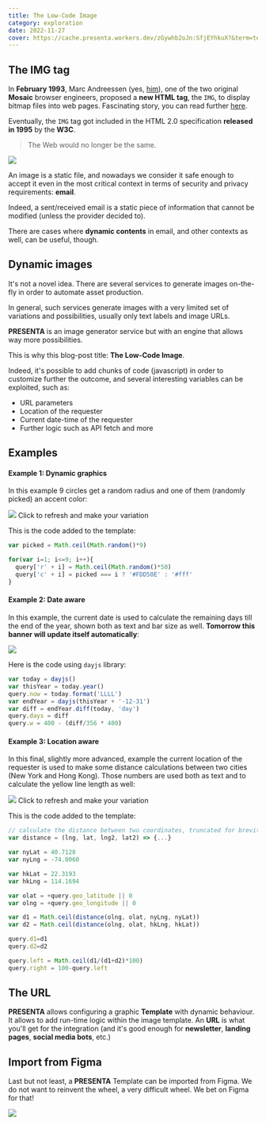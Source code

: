 ```yaml
---
title: The Low-Code Image
category: exploration
date: 2022-11-27
cover: https://cache.presenta.workers.dev/zGywhb2oJn:SfjEYhkuX?&term=tech&title=The+Low-Code+Image&subtitle=Exploration
---
```


## The IMG tag

In **February 1993**, Marc Andreessen (yes, [him](https://en.wikipedia.org/wiki/Marc_Andreessen)), one of the two original **Mosaic** browser engineers, proposed a **new HTML tag**, the `IMG`, to display bitmap files into web pages. Fascinating story, you can read further [here](https://thehistoryoftheweb.com/the-origin-of-the-img-tag/).

Eventually, the `IMG` tag got included in the HTML 2.0 specification **released in 1995** by the **W3C**.

> The Web would no longer be the same.

![](/blog/the-low-code-image/mosaic.jpg)

An image is a static file, and nowadays we consider it safe enough to accept it even in the most critical context in terms of security and privacy requirements: **email**.

Indeed, a sent/received email is a static piece of information that cannot be modified (unless the provider decided to).

There are cases where **dynamic contents** in email, and other contexts as well, can be useful, though.



## Dynamic images

It's not a novel idea. There are several services to generate images on-the-fly in order to automate asset production.

In general, such services generate images with a very limited set of variations and possibilities, usually only text labels and image URLs.

**PRESENTA** is an image generator service but with an engine that allows way more possibilities.

This is why this blog-post title: **The Low-Code Image**.

Indeed, it's possible to add chunks of code (javascript) in order to customize further the outcome, and several interesting variables can be exploited, such as:

- URL parameters
- Location of the requester
- Current date-time of the requester
- Further logic such as API fetch and more



## Examples





#### Example 1: Dynamic graphics

In this example 9 circles get a random radius and one of them (randomly picked) an accent color:

<p class="refreshImgOnClick">
    <img src="https://daily.presenta.workers.dev/zGywhb2oJn:ynpwlE0eu" />
    <span>Click to refresh and make your variation</span>
</p>



This is the code added to the template:

```js
var picked = Math.ceil(Math.random()*9)

for(var i=1; i<=9; i++){
  query['r' + i] = Math.ceil(Math.random()*50)
  query['c' + i] = picked === i ? '#FDD50E' : '#fff'
}
```



#### Example 2: Date aware

In this example, the current date is used to calculate the remaining days till the end of the year, shown both as text and bar size as well. **Tomorrow this banner will update itself automatically**:

<p class="refreshImgOnClick">
    <img src="https://daily.presenta.workers.dev/zGywhb2oJn:KYIvNqK5p" />
</p>


Here is the code using `dayjs` library:

```js
var today = dayjs()
var thisYear = today.year()
query.now = today.format('LLLL')
var endYear = dayjs(thisYear + '-12-31')
var diff = endYear.diff(today, 'day')
query.days = diff
query.w = 400 - (diff/356 * 400)
```





#### Example 3: Location aware

In this final, slightly more advanced, example the current location of the requester is used to make some distance calculations between two cities (New York and Hong Kong). Those numbers are used both as text and to calculate the yellow line length as well:

<p class="refreshImgOnClick">
    <img src="https://daily.presenta.workers.dev/zGywhb2oJn:6uuz1DSXG" data-props="geo_city=true&geo_latitude=true&geo_longitude=true" />
    <span>Click to refresh and make your variation</span>
</p>




This is the code added to the template:

```js
// calculate the distance between two coordinates, truncated for brevity
var distance = (lng, lat, lng2, lat2) => {...}

var nyLat = 40.7128
var nyLng = -74.0060

var hkLat = 22.3193
var hkLng = 114.1694

var olat = +query.geo_latitude || 0
var olng = +query.geo_longitude || 0

var d1 = Math.ceil(distance(olng, olat, nyLng, nyLat))
var d2 = Math.ceil(distance(olng, olat, hkLng, hkLat))

query.d1=d1
query.d2=d2

query.left = Math.ceil(d1/(d1+d2)*100)
query.right = 100-query.left
```







## The URL

**PRESENTA** allows configuring a graphic **Template** with dynamic behaviour. It allows to add run-time logic within the image template. An **URL** is what you'll get for the integration (and it's good enough for **newsletter**, **landing pages**, **social media bots**, etc.)

## Import from Figma

Last but not least, a **PRESENTA** Template can be imported from Figma. We do not want to reinvent the wheel, a very difficult wheel. We bet on Figma for that!

![](/blog/figma-link.png)

